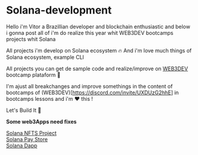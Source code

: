 # Solana-development

Hello i'm Vitor a Brazillian developer and blockchain enthusiastic and below i gonna post all of i'm do realize this year whit WEB3DEV bootcamps projects whit Solana

All projects i'm develop on Solana ecosystem 🔥 And i'm love much things of Solana ecosystem, example CLI

All projects you can get de sample code and realize/improve on [WEB3DEV](https://bootcamp.web3dev.com.br/) bootcamp plataform 🤩 

I'm ajust all breakchanges and improve somethings in the content of bootcamps of (WEB3DEV)[https://discord.com/invite/UXDUzG2hhE] in bootcamps lessons and i'm ❤️ this !

Let's Build It 🚀 

**Some web3Apps need fixes**

[Solana NFTS Project](https://solana-nf-ts-mint.vercel.app/)<br>
[Solana Pay Store](https://solana-pay-store-kymxcvjjv-vitormancio.vercel.app/)<br>
[Solana Dapp](https://portal-gif-vitordev.vercel.app/)

